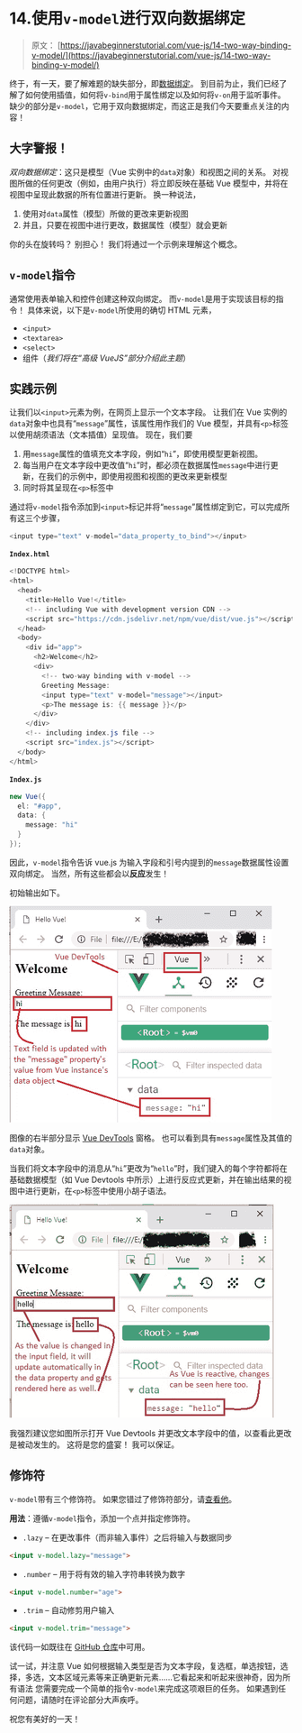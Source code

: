 # 14.使用`v-model`进行双向数据绑定

> 原文： [https://javabeginnerstutorial.com/vue-js/14-two-way-binding-v-model/](https://javabeginnerstutorial.com/vue-js/14-two-way-binding-v-model/)

终于，有一天，要了解难题的缺失部分，即[数据绑定](https://javabeginnerstutorial.com/vue-js/5-data-binding-p1/)。 到目前为止，我们已经了解了如何使用插值，如何将`v-bind`用于属性绑定以及如何将`v-on`用于监听事件。 缺少的部分是`v-model`，它用于双向数据绑定，而这正是我们今天要重点关注的内容！

## 大字警报！

*双向数据绑定*：这只是模型（Vue 实例中的`data`对象）和视图之间的关系。 对视图所做的任何更改（例如，由用户执行）将立即反映在基础 Vue 模型中，并将在视图中呈现此数据的所有位置进行更新。 换一种说法，

1.  使用对`data`属性（模型）所做的更改来更新视图
2.  并且，只要在视图中进行更改，数据属性（模型）就会更新

你的头在旋转吗？ 别担心！ 我们将通过一个示例来理解这个概念。

## `v-model`指令

通常使用表单输入和控件创建这种双向绑定。 而`v-model`是用于实现该目标的指令！ 具体来说，以下是`v-model`所使用的确切 HTML 元素，

*   `<input>`
*   `<textarea>`
*   `<select>`
*   组件（*我们将在“高级 VueJS”部分介绍此主题*）

## 实践示例

让我们以`<input>`元素为例，在网页上显示一个文本字段。 让我们在 Vue 实例的`data`对象中也具有“`message`”属性，该属性用作我们的 Vue 模型，并具有`<p>`标签以使用胡须语法（文本插值）呈现值。 现在，我们要

1.  用`message`属性的值填充文本字段，例如“`hi`”，即使用模型更新视图。
2.  每当用户在文本字段中更改值“`hi`”时，都必须在数据属性`message`中进行更新，在我们的示例中，即使用视图和视图的更改来更新模型
3.  同时将其呈现在`<p>`标签中

通过将`v-model`指令添加到`<input>`标记并将“`message`”属性绑定到它，可以完成所有这三个步骤，

```java
<input type="text" v-model="data_property_to_bind"></input>
```

**`Index.html`**

```java
<!DOCTYPE html>
<html>
  <head>
    <title>Hello Vue!</title>
    <!-- including Vue with development version CDN -->
    <script src="https://cdn.jsdelivr.net/npm/vue/dist/vue.js"></script>
  </head>
  <body>
    <div id="app">
      <h2>Welcome</h2>
      <div>
        <!-- two-way binding with v-model -->
        Greeting Message:
        <input type="text" v-model="message"></input> 
        <p>The message is: {{ message }}</p>
      </div>
    </div>
    <!-- including index.js file -->
    <script src="index.js"></script>
  </body>
</html>
```

**`Index.js`**

```java
new Vue({
  el: "#app",
  data: {
    message: "hi"
  }
});
```

因此，`v-model`指令告诉 vue.js 为输入字段和引号内提到的`message`数据属性设置双向绑定。 当然，所有这些都会以**反应**发生！

初始输出如下。

![v-model initial output](img/1fbc5015295fc979e5e228f95c136712.png)

图像的右半部分显示 [Vue DevTools](https://javabeginnerstutorial.com/vue-js/4-vue-devtools-setup/) 窗格。 也可以看到具有`message`属性及其值的`data`对象。

当我们将文本字段中的消息从“`hi`”更改为“`hello`”时，我们键入的每个字符都将在基础数据模型（如 Vue Devtools 中所示）上进行反应式更新，并在输出结果的视图中进行更新，在`<p>`标签中使用小胡子语法。

![reactivity with v-model](img/39c5c156976147d4e25ea3115a06f7e9.png)

我强烈建议您如图所示打开 Vue Devtools 并更改文本字段中的值，以查看此更改是被动发生的。 这将是您的盛宴！ 我可以保证。

## 修饰符

`v-model`带有三个修饰符。 如果您错过了修饰符部分，请[查看他](https://javabeginnerstutorial.com/vue-js/11-listening-to-dom-events-and-event-modifiers/)。

**用法**：遵循`v-model`指令，添加一个点并指定修饰符。

*   `.lazy` – 在更改事件（而非输入事件）之后将输入与数据同步

```html
<input v-model.lazy="message">
```

*   `.number` – 用于将有效的输入字符串转换为数字

```html
<input v-model.number="age">
```

*   `.trim` – 自动修剪用户输入

```html
<input v-model.trim="message">
```

该代码一如既往在 [GitHub 仓库](https://github.com/JBTAdmin/vuejs)中可用。

试一试，并注意 Vue 如何根据输入类型是否为文本字段，复选框，单选按钮，选择，多选，文本区域元素等来正确更新元素……它看起来和听起来很神奇，因为所有语法 您需要完成一个简单的指令`v-model`来完成这项艰巨的任务。 如果遇到任何问题，请随时在评论部分大声疾呼。

祝您有美好的一天！
